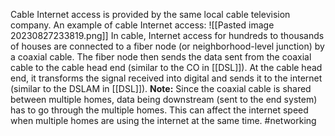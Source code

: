Cable Internet access is provided by the same local cable television company.
An example of cable Internet access:
![[Pasted image 20230827233819.png]]
In cable, Internet access for hundreds to thousands of houses are connected to a fiber node (or neighborhood-level junction) by a coaxial cable.
The fiber node then sends the data sent from the coaxial cable to the cable head end (similar to the CO in [[DSL]]).
At the cable head end, it transforms the signal received into digital and sends it to the internet (similar to the DSLAM in [[DSL]]).
**Note:** Since the coaxial cable is shared between multiple homes, data being downstream (sent to the end system) has to go through the multiple homes. This can affect the internet speed when multiple homes are using the internet at the same time.
#networking 